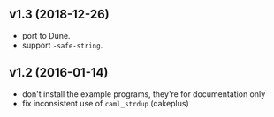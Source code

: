 ## v1.3 (2018-12-26)
- port to Dune.
- support `-safe-string`.

## v1.2 (2016-01-14)
- don't install the example programs, they're for documentation only
- fix inconsistent use of `caml_strdup` (cakeplus)
